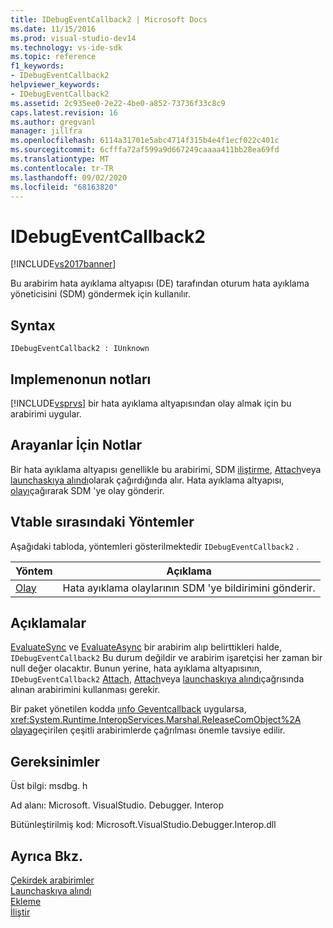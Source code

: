 ```yaml
---
title: IDebugEventCallback2 | Microsoft Docs
ms.date: 11/15/2016
ms.prod: visual-studio-dev14
ms.technology: vs-ide-sdk
ms.topic: reference
f1_keywords:
- IDebugEventCallback2
helpviewer_keywords:
- IDebugEventCallback2
ms.assetid: 2c935ee0-2e22-4be0-a852-73736f33c8c9
caps.latest.revision: 16
ms.author: gregvanl
manager: jillfra
ms.openlocfilehash: 6114a31701e5abc4714f315b4e4f1ecf022c401c
ms.sourcegitcommit: 6cfffa72af599a9d667249caaaa411bb28ea69fd
ms.translationtype: MT
ms.contentlocale: tr-TR
ms.lasthandoff: 09/02/2020
ms.locfileid: "68163820"
---
```

# <a name="idebugeventcallback2"></a>IDebugEventCallback2
[!INCLUDE[vs2017banner](../../../includes/vs2017banner.md)]

Bu arabirim hata ayıklama altyapısı (DE) tarafından oturum hata ayıklama yöneticisini (SDM) göndermek için kullanılır.  
  
## <a name="syntax"></a>Syntax  
  
```  
IDebugEventCallback2 : IUnknown  
```  
  
## <a name="notes-for-implementers"></a>Implemenonun notları  
 [!INCLUDE[vsprvs](../../../includes/vsprvs-md.md)] bir hata ayıklama altyapısından olay almak için bu arabirimi uygular.  
  
## <a name="notes-for-callers"></a>Arayanlar İçin Notlar  
 Bir hata ayıklama altyapısı genellikle bu arabirimi, SDM [iliştirme](../../../extensibility/debugger/reference/idebugprogram2-attach.md), [Attach](../../../extensibility/debugger/reference/idebugengine2-attach.md)veya [launchaskıya alındı](../../../extensibility/debugger/reference/idebugenginelaunch2-launchsuspended.md)olarak çağırdığında alır. Hata ayıklama altyapısı, [olayı](../../../extensibility/debugger/reference/idebugeventcallback2-event.md)çağırarak SDM 'ye olay gönderir.  
  
## <a name="methods-in-vtable-order"></a>Vtable sırasındaki Yöntemler  
 Aşağıdaki tabloda, yöntemleri gösterilmektedir `IDebugEventCallback2` .  
  
|Yöntem|Açıklama|  
|------------|-----------------|  
|[Olay](../../../extensibility/debugger/reference/idebugeventcallback2-event.md)|Hata ayıklama olaylarının SDM 'ye bildirimini gönderir.|  
  
## <a name="remarks"></a>Açıklamalar  
 [EvaluateSync](../../../extensibility/debugger/reference/idebugexpression2-evaluatesync.md) ve [EvaluateAsync](../../../extensibility/debugger/reference/idebugexpression2-evaluateasync.md) bir arabirim alıp belirttikleri halde, `IDebugEventCallback2` Bu durum değildir ve arabirim işaretçisi her zaman bir null değer olacaktır. Bunun yerine, hata ayıklama altyapısının, `IDebugEventCallback2` [Attach](../../../extensibility/debugger/reference/idebugprogram2-attach.md), [Attach](../../../extensibility/debugger/reference/idebugengine2-attach.md)veya [launchaskıya alındı](../../../extensibility/debugger/reference/idebugenginelaunch2-launchsuspended.md)çağrısında alınan arabirimini kullanması gerekir.  
  
 Bir paket yönetilen kodda [ıınfo Geventcallback](../../../extensibility/debugger/reference/idebugeventcallback2.md) uygularsa, <xref:System.Runtime.InteropServices.Marshal.ReleaseComObject%2A> [olaya](../../../extensibility/debugger/reference/idebugeventcallback2-event.md)geçirilen çeşitli arabirimlerde çağrılması önemle tavsiye edilir.  
  
## <a name="requirements"></a>Gereksinimler  
 Üst bilgi: msdbg. h  
  
 Ad alanı: Microsoft. VisualStudio. Debugger. Interop  
  
 Bütünleştirilmiş kod: Microsoft.VisualStudio.Debugger.Interop.dll  
  
## <a name="see-also"></a>Ayrıca Bkz.  
 [Çekirdek arabirimler](../../../extensibility/debugger/reference/core-interfaces.md)   
 [Launchaskıya alındı](../../../extensibility/debugger/reference/idebugenginelaunch2-launchsuspended.md)   
 [Ekleme](../../../extensibility/debugger/reference/idebugprogram2-attach.md)   
 [İliştir](../../../extensibility/debugger/reference/idebugengine2-attach.md)
